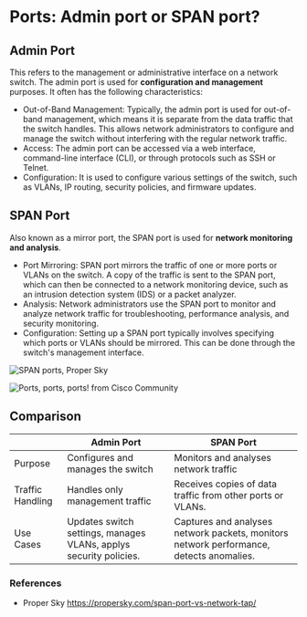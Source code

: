 # Ports: Admin port or SPAN port?

## Admin Port
This refers to the management or administrative interface on a network switch. The admin port is used for **configuration and management** purposes. It often has the following characteristics:
- Out-of-Band Management: Typically, the admin port is used for out-of-band management, which means it is separate from the data traffic that the switch handles. This allows network administrators to configure and manage the switch without interfering with the regular network traffic.
- Access: The admin port can be accessed via a web interface, command-line interface (CLI), or through protocols such as SSH or Telnet.
- Configuration: It is used to configure various settings of the switch, such as VLANs, IP routing, security policies, and firmware updates.

## SPAN Port
Also known as a mirror port, the SPAN port is used for **network monitoring and analysis**. 
- Port Mirroring: SPAN port mirrors the traffic of one or more ports or VLANs on the switch. A copy of the traffic is sent to the SPAN port, which can then be connected to a network monitoring device, such as an intrusion detection system (IDS) or a packet analyzer.
- Analysis: Network administrators use the SPAN port to monitor and analyze network traffic for troubleshooting, performance analysis, and security monitoring.
- Configuration: Setting up a SPAN port typically involves specifying which ports or VLANs should be mirrored. This can be done through the switch's management interface.

![SPAN ports, Proper Sky](https://www.garlandtechnology.com/hs-fs/hubfs/Current/Diagrams/Diagrams%202020/TAP-v-SPAN-Diagram-SPAN.png?width=599&height=220&name=TAP-v-SPAN-Diagram-SPAN.png)

![Ports, ports, ports! from Cisco Community](https://community.cisco.com/legacyfs/online/media/ws-c2960s-24ts-s1-2.jpg)

## Comparison

|  | Admin Port | SPAN Port |
|----------|----------|----------|
| Purpose | Configures and manages the switch | Monitors and analyses network traffic |
| Traffic Handling | Handles only management traffic | Receives copies of data traffic from other ports or VLANs. |
| Use Cases | Updates switch settings, manages VLANs, applys security policies. | Captures and analyses network packets, monitors network performance, detects anomalies. |


### References
- Proper Sky https://propersky.com/span-port-vs-network-tap/